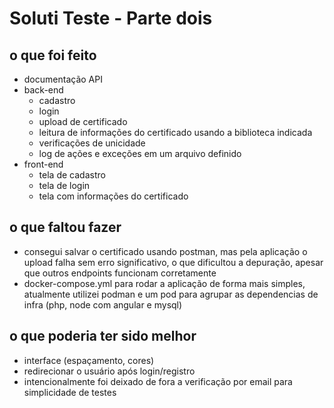 # Soluti Teste - Parte dois

## o que foi feito

* documentação API
* back-end
    * cadastro
    * login
    * upload de certificado
    * leitura de informações do certificado usando a biblioteca indicada
    * verificações de unicidade
    * log de ações e exceções em um arquivo definido
* front-end
    * tela de cadastro
    * tela de login
    * tela com informações do certificado

## o que faltou fazer
* consegui salvar o certificado usando postman, mas pela aplicação o upload falha sem erro significativo, o que dificultou a depuração, apesar que outros endpoints funcionam corretamente
* docker-compose.yml para rodar a aplicação de forma mais simples, atualmente utilizei podman e um pod para agrupar as dependencias de infra (php, node com angular e mysql)

## o que poderia ter sido melhor
* interface (espaçamento, cores)
* redirecionar o usuário após login/registro
* intencionalmente foi deixado de fora a verificação por email para simplicidade de testes
